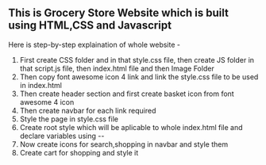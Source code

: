  ## This is Grocery Store Website which is built using HTML,CSS and Javascript

 Here is step-by-step explaination of whole website -

 1. First create CSS folder and in that style.css file, then create JS folder in that script.js file, then index.html file and then Image Folder
 2. Then copy font awesome icon 4 link and link the style.css file to be used in index.html
 3. Then create header section and first create basket icon from font awesome 4 icon
 4. Then create navbar for each link required
 5. Style the page in style.css file
 6. Create root style which will be aplicable to whole index.html file and declare variables using --
 7. Now create icons for search,shopping in navbar and style them
 8. Create cart for shopping and style it
